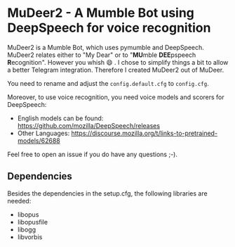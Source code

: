 # MuDeer2 - A Mumble Bot using DeepSpeech for voice recognition

MuDeer2 is a Mumble Bot, which uses pymumble and DeepSpeech.
MuDeer2 relates either to "My Dear" or to "**MU**mble **DEE**pspeech **R**ecognition". However you whish :smile: .
I chose to simplify things a bit to allow a better Telegram integration. Therefore I created MuDeer2 out of MuDeer.

You need to rename and adjust the `config.default.cfg` to `config.cfg`.

Moreover, to use voice recognition, you need voice models and scorers for DeepSpeech:
* English models can be found: https://github.com/mozilla/DeepSpeech/releases
* Other Languages: https://discourse.mozilla.org/t/links-to-pretrained-models/62688 

Feel free to open an issue if you do have any questions ;-).  

## Dependencies

Besides the dependencies in the setup.cfg, the following libraries are needed:

* libopus
* libopusfile
* libogg
* libvorbis